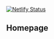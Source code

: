 [![Netlify Status](https://api.netlify.com/api/v1/badges/900657db-bb13-465f-aaa9-e6b2963e3952/deploy-status)](https://app.netlify.com/sites/utrakr-homepage/deploys)

## Homepage
